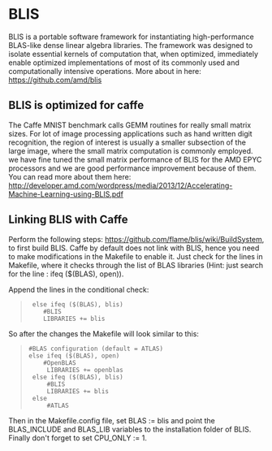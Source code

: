 # BLIS
BLIS is a portable software framework for instantiating high-performance BLAS-like dense linear algebra libraries. The framework was designed to isolate essential kernels of computation that, when optimized, immediately enable optimized implementations of most of its commonly used and computationally intensive operations. More about in here: https://github.com/amd/blis

## BLIS is optimized for caffe
The Caffe MNIST benchmark calls GEMM routines for really small matrix sizes. For lot of image processing applications such as hand written digit recognition, the region of interest is usually a smaller subsection of the large image, where the small matrix computation is commonly employed. we have fine tuned the small matrix performance of BLIS for the AMD EPYC processors and we are good performance improvement because of them. You can read more about them here: http://developer.amd.com/wordpress/media/2013/12/Accelerating-Machine-Learning-using-BLIS.pdf

## Linking BLIS with Caffe
Perform the following steps: https://github.com/flame/blis/wiki/BuildSystem, to first build BLIS.
Caffe by default does not link with BLIS, hence you need to make modifications in the Makefile to enable it. Just check for the lines in Makefile, where it checks through the list of BLAS libraries (Hint: just search for the line : ifeq ($(BLAS), open)).  

Append the lines in the conditional check:

>
>      else ifeq ($(BLAS), blis)
>         #BLIS
>         LIBRARIES += blis
> 

So after the changes the Makefile will look similar to this:

>
>     #BLAS configuration (default = ATLAS)
>     else ifeq ($(BLAS), open)
>         #OpenBLAS
>          LIBRARIES += openblas
>      else ifeq ($(BLAS), blis)
>          #BLIS
>          LIBRARIES += blis
>      else
>          #ATLAS 

Then in the Makefile.config file, set BLAS := blis and point the BLAS_INCLUDE and BLAS_LIB variables to the installation folder of BLIS. Finally don't forget to set  CPU_ONLY := 1.
 